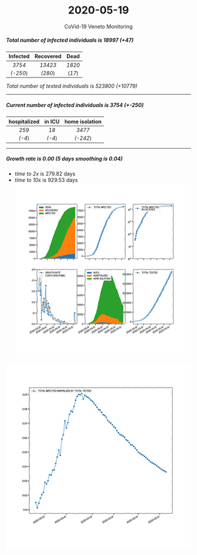 <div align='center'>

# 2020-05-19
CoVid-19 Veneto Monitoring
</div>

##### Total number of infected individuals is 18997 (+47)
Infected | Recovered | Dead
:---: | :---: | :---:
*3754* | *13423* | *1820*
*(-250*) | *(280*) | (*17*)

*Total number of tested individuals is 523800 (+10779)*
***
##### Current number of infected individuals is 3754 (+-250)
hospitalized | in ICU | home isolation
:---: | :---: | :---:
*259* |*18* |*3477*
*(-4*) |*(-4*) |*(-242*)
***
##### Growth rate is 0.00 (5 days smoothing is 0.04)
- *time to 2x* is 279.82 days
- *time to 10x* is 929.53 days
![stats][stats]

![infected_normalized][infected_normalized]

[stats]: stats_Veneto.png
[infected_normalized]: infected_normalized_Veneto.png
